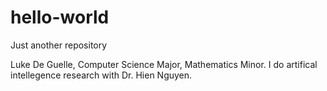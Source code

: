 # hello-world
Just another repository

Luke De Guelle,
Computer Science Major, Mathematics Minor.
I do artifical intellegence research with Dr. Hien Nguyen.
